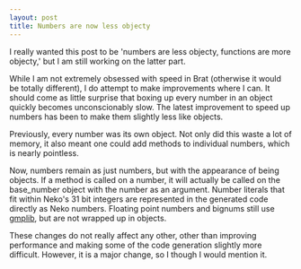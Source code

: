 ```yaml
---
layout: post
title: Numbers are now less objecty
---
```


I really wanted this post to be 'numbers are less objecty, functions are more objecty,' but I am still working on the latter part.

While I am not extremely obsessed with speed in Brat (otherwise it would be totally different), I do attempt to make improvements where I can. It should come as little surprise that boxing up every number in an object quickly becomes unconscionably slow. The latest improvement to speed up numbers has been to make them slightly less like objects.

Previously, every number was its own object. Not only did this waste a lot of memory, it also meant one could add methods to individual numbers, which is nearly pointless. 

Now, numbers remain as just numbers, but with the appearance of being objects. If a method is called on a number, it will actually be called on the base_number object with the number as an argument. Number literals that fit within Neko's 31 bit integers are represented in the generated code directly as Neko numbers. Floating point numbers and bignums still use [gmplib](http://gmplib.org/), but are not wrapped up in objects.

These changes do not really affect any other, other than improving performance and making some of the code generation slightly more difficult. However, it is a major change, so I though I would mention it.
